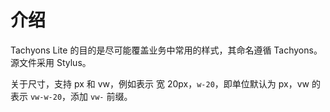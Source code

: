 # 介绍

Tachyons Lite 的目的是尽可能覆盖业务中常用的样式，其命名遵循 Tachyons。源文件采用 Stylus。 

关于尺寸，支持 px 和 vw，例如表示 宽 20px，`w-20`，即单位默认为 px，vw 的表示 `vw-w-20`，添加 `vw-` 前缀。
